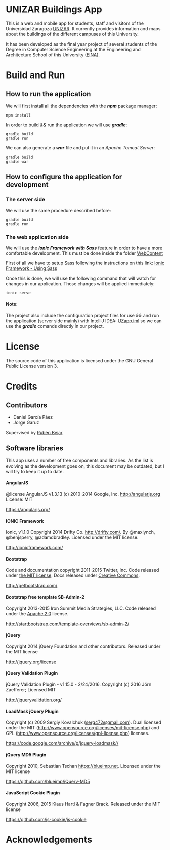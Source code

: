 # UNIZAR Buildings App
This is a web and mobile app for students, staff and visitors of the Universidad Zaragoza [UNIZAR](https://www.unizar.es/). It currently provides information and maps about the buildings of the different campuses of this University.

It has been developed as the final year project of several students of the Degree in Computer Science Engineering at the Engineering and Architecture School of this University ([EINA](https://eina.unizar.es/)).

# Build and Run
## How to run the application
We will first install all the dependencies with the ***npm*** package manager:
```
npm install
```
In order to build *&&* run the application we will use ***gradle***:
```
gradle build
gradle run
```

We can also generate a ***war*** file and put it in an *Apache Tomcat Server*:
```
gradle build
gradle war
```

## How to configure the application for development

### The server side
We will use the same procedure described before:
```
gradle build
gradle run
```

### The web application side
We will use the ***Ionic Framework with Sass*** feature in order to have a more comfortable development. This must be done inside the folder [WebContent](WebContent/)

First of all we have to setup Sass following the instructions on this link: [Ionic Framework - Using Sass](http://ionicframework.com/docs/cli/sass.html)

Once this is done, we will use the following command that will watch for changes in our application. Those changes will be applied immediately:
```
ionic serve
```

#### Note:
The project also include the configuration project files for use *&&* and run the application (server side mainly) with IntelliJ IDEA: [UZapp.iml](UZapp.iml) so we can use the ***gradle*** comands directly in our project.

# License
The source code of this application is licensed under the GNU General Public License version 3.

# Credits
## Contributors

- Daniel García Páez
- Jorge Garuz

Supervised by [Rubén Béjar](http://www.rubenbejar.com)

## Software libraries
This app uses a number of free components and libraries. As the list is evolving as the development goes on, this document may be outdated, but I will try to keep it up to date.

#### AngularJS
 @license AngularJS v1.3.13 (c) 2010-2014 Google, Inc. http://angularjs.org License: MIT
 
 <https://angularjs.org/>

#### IONIC Framework
Ionic, v1.1.0 Copyright 2014 Drifty Co. <http://drifty.com/>. By @maxlynch, @benjsperry, @adamdbradley. Licensed under the MIT license.
 
 <http://ionicframework.com/>
 
#### Bootstrap
Code and documentation copyright 2011-2015 Twitter, Inc. Code released under [the MIT license](https://github.com/twbs/bootstrap/blob/master/LICENSE). Docs released under [Creative Commons](https://github.com/twbs/bootstrap/blob/master/docs/LICENSE).

<http://getbootstrap.com/>

#### Bootstrap free template SB-Admin-2
Copyright 2013-2015 Iron Summit Media Strategies, LLC.  Code released under the [Apache 2.0](https://github.com/IronSummitMedia/startbootstrap-sb-admin-2/blob/gh-pages/LICENSE) license.

<http://startbootstrap.com/template-overviews/sb-admin-2/>
#### jQuery
Copyright 2014 jQuery Foundation and other contributors. Released under the MIT license

<http://jquery.org/license>
#### jQuery Validation Plugin
jQuery Validation Plugin - v1.15.0 - 2/24/2016. Copyright (c) 2016 Jörn Zaefferer; Licensed MIT

<http://jqueryvalidation.org/>
#### LoadMask jQuery Plugin
Copyright (c) 2009 Sergiy Kovalchuk (serg472@gmail.com). Dual licensed under the MIT (http://www.opensource.org/licenses/mit-license.php) and GPL (http://www.opensource.org/licenses/gpl-license.php) licenses.

<https://code.google.com/archive/p/jquery-loadmask//>
#### jQuery MD5 Plugin
Copyright 2010, Sebastian Tschan <https://blueimp.net>. Licensed under the MIT license

<https://github.com/blueimp/jQuery-MD5>
#### JavaScript Cookie Plugin
Copyright 2006, 2015 Klaus Hartl & Fagner Brack. Released under the MIT license

<https://github.com/js-cookie/js-cookie>

# Acknowledgements

